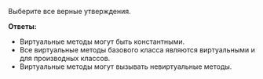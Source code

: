 Выберите все верные утверждения.

**Ответы:**
* Виртуальные методы могут быть константными.
* Все виртуальные методы базового класса являются виртуальными и для производных классов.
* Виртуальные методы могут вызывать невиртуальные методы.
